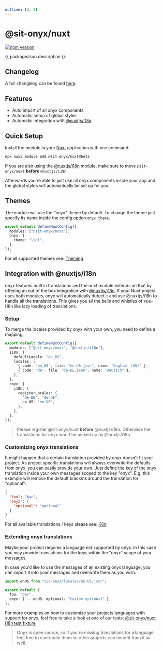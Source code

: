 ```yaml
---
outline: [2, 3]
---
```


<script lang="ts" setup>
import packageJson from "../../../../../packages/nuxt/package.json";
</script>

# @sit-onyx/nuxt

<div class="hide-external-link">

[![npm version](https://badge.fury.io/js/@sit-onyx%2Fnuxt.svg)](https://www.npmjs.com/package/@sit-onyx/nuxt)

</div>

{{ packageJson.description }}.

## Changelog

A full changelog can be found [here](/development/packages/changelogs/nuxt).

## Features

- Auto import of all onyx components
- Automatic setup of global styles
- Automatic integration with [@nuxtjs/i18n](https://i18n.nuxtjs.org/)

## Quick Setup

Install the module in your [Nuxt](https://nuxt.com) application with one command:

```sh
npx nuxi module add @sit-onyx/nuxt@beta
```

If you are also using the [@nuxtjs/i18n](https://i18n.nuxtjs.org/) module, make sure to move `@sit-onyx/nuxt` **before** `@nuxtjs/i18n`.

Afterwards you're able to just use all onyx components inside your app and the global styles will automatically be set up for you.

## Themes

The module will use the "onyx" theme by default. To change the theme just specify its name inside the config option `onyx.theme`.

```ts [nuxt.config.ts]
export default defineNuxtConfig({
  modules: ["@sit-onyx/nuxt"],
  onyx: {
    theme: "lidl",
  },
});
```

For all supported themes see: [Theming](/development/theming#themes)

## Integration with @nuxtjs/i18n

onyx features built in translations and the nuxt module extends on that by offering an out of the box integration with [@nuxtjs/i18n](https://i18n.nuxtjs.org/).
If your Nuxt project uses both modules, onyx will automatically detect it and use @nuxtjs/i18n to handle all the translations. This gives you all the bells and whistles of vue-i18n like lazy loading of translations.

### Setup

To merge the locales provided by onyx with your own, you need to define a mapping.

```ts [nuxt.config.ts]
export default defineNuxtConfig({
  modules: ["@sit-onyx/nuxt", "@nuxtjs/i18n"],
  i18n: {
    defaultLocale: "en_US",
    locales: [
      { code: "en_US", file: "en-US.json", name: "English (US)" },
      { code: "de", file: "de-DE.json", name: "Deutsch" },
    ],
  },
  onyx: {
    i18n: {
      registerLocales: {
        "de-DE": "de-DE",
        en_US: "en-US",
      },
    },
  },
});
```

> Please register @sit-onyx/nuxt **before** @nuxtjs/i18n. Otherwise the translations for onyx won't be picked up by @nuxtjs/i18n.

### Customizing onyx translations

It might happen that a certain translation provided by onyx doesn't fit your project. As project specific translations will always overwrite the defaults from onyx, you can easily provide your own. Just define the key of the onyx translation inside your own messages scoped to the key "onyx". E.g. this example will remove the default brackets around the translation for "optional":

```json en-US.json
{
  "foo": "bar",
  "onyx": {
    "optional": "optional"
  }
}
```

For all available translations / keys please see: [i18n](/development/i18n#build-in-languages)

### Extending onyx translations

Maybe your project requires a language not supported by onyx. In this case you may provide translations for the keys within the "onyx" scope of your messages.

In case you'd like to use the messages of an existing onyx language, you can import it into your messages and overwrite them as you wish:

```ts customLang.ts
import enUS from "sit-onyx/locales/en-US.json";

export default {
  foo: "bar",
  onyx: { ...enUS, optional: "Custom optional" },
};
```

For more examples on how to customize your projects languages with support for onyx, feel free to take a look at one of our tests: [@sit-onyx/nuxt i18n test fixture](https://github.com/SchwarzIT/onyx/blob/nuxt-i18n/packages/nuxt/test/fixtures/i18n/nuxt.config.ts)

> Onyx is open source, so if you're missing translations for a language feel free to contribute them so other projects can benefit from it as well.
